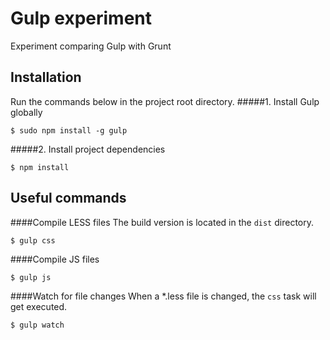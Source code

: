 Gulp experiment
===============

Experiment comparing Gulp with Grunt

## Installation
Run the commands below in the project root directory.
#####1. Install Gulp globally

    $ sudo npm install -g gulp
    
#####2. Install project dependencies

    $ npm install

## Useful commands

####Compile LESS files
The build version is located in the `dist` directory.

    $ gulp css

####Compile JS files

    $ gulp js

####Watch for file changes
When a *.less file is changed, the `css` task will get executed.

    $ gulp watch
    
